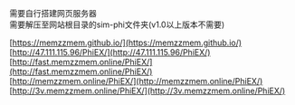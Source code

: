 需要自行搭建网页服务器  
需要解压至网站根目录的sim-phi文件夹(v1.0以上版本不需要)  
  
[https://memzzmem.github.io/](https://memzzmem.github.io/)  
[http://47.111.115.96/PhiEX/](http://47.111.115.96/PhiEX/)  
[http://fast.memzzmem.online/PhiEX/](http://fast.memzzmem.online/PhiEX/)  
[http://memzzmem.online/PhiEX/](http://memzzmem.online/PhiEX/)  
[http://3v.memzzmem.online/PhiEX/](http://3v.memzzmem.online/PhiEX/)

